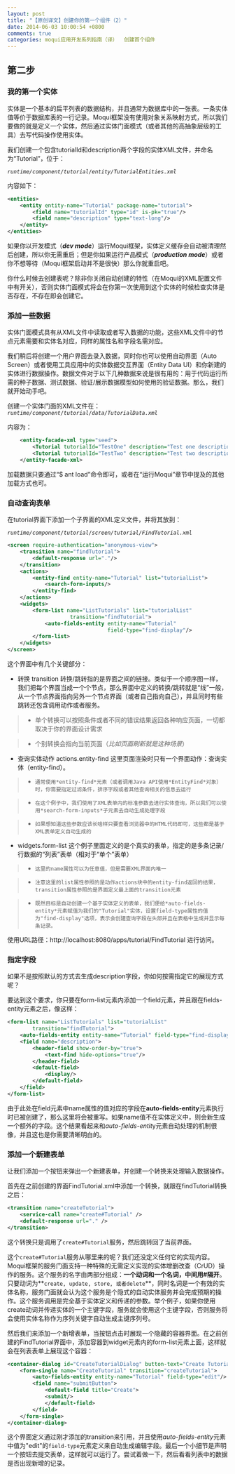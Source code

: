 ```yaml
---
layout: post
title: "【原创译文】创建你的第一个组件（2）"
date: 2014-06-03 10:00:54 +0800
comments: true
categories: moqui应用开发系列指南（译）  创建首个组件
---
```

## 第二步
### 我的第一个实体

实体是一个基本的扁平列表的数据结构，并且通常为数据库中的一张表。一条实体值等价于数据库表的一行记录。Moqui框架没有使用对象关系映射方式，所以我们要做的就是定义一个实体，然后通过实体门面模式（或者其他的高抽象层级的工具）去写代码操作使用实体。

<!--more-->

我们创建一个包含tutorialId和description两个字段的实体XML文件，并命名为“Tutorial”，位于：

*`runtime/component/tutorial/entity/TutorialEntities.xml`*

内容如下：
```xml Tutorial 实体定义
<entities>
	<entity entity-name="Tutorial" package-name="tutorial">
		<field name="tutorialId" type="id" is-pk="true"/>
		<field name="description" type="text-long"/>
	</entity>
</entities>
```
	
如果你以开发模式（***dev mode***）运行Moqui框架，实体定义缓存会自动被清理然后创建，所以你无需重启；但是你如果运行产品模式（***production mode***）或者你不想等待（Moqui框架启动并不是很快）那么你就重启吧。

你什么时候去创建表呢？除非你关闭自动创建的特性（在Moqui的XML配置文件中有开关），否则实体门面模式将会在你第一次使用到这个实体的时候检查实体是否存在，不存在即会创建它。

### 添加一些数据

实体门面模式具有从XML文件中读取或者写入数据的功能，这些XML文件中的节点元素需要和实体名对应，同样的属性名和字段名需对应。

我们稍后将创建一个用户界面去录入数据，同时你也可以使用自动界面（Auto Screen）或者使用工具应用中的实体数据交互界面（Entity Data UI）和你新建的实体进行数据操作。数据文件对于以下几种数据来说是很有用的：用于代码运行所需的种子数据、测试数据、验证/展示数据模型如何使用的验证数据。那么，我们就开始动手吧。

创建一个实体门面的XML文件在：*`runtime/component/tutorial/data/TutorialData.xml`*

内容为：
```xml 种子数据
	<entity-facade-xml type="seed">
		<Tutorial tutorialId="TestOne" description="Test one description."/>
		<Tutorial tutorialId="TestTwo" description="Test two description."/>
	</entity-facade-xml>
```

加载数据只要通过“$ ant load”命令即可，或者在“运行Moqui”章节中提及的其他加载方式也可。

### 自动查询表单

在tutorial界面下添加一个子界面的XML定义文件，并将其放到：

*`runtime/component/tutorial/screen/tutorial/FindTutorial.xml`*

```xml 查询表单定义
<screen require-authentication="anonymous-view">
	<transition name="findTutorial">
		<default-response url="."/>
	</transition>
 	<actions>
		<entity-find entity-name="Tutorial" list="tutorialList">
			<search-form-inputs/>
		</entity-find>
	</actions>
	<widgets>
		<form-list name="ListTutorials" list="tutorialList" 
                	transition="findTutorial">
			<auto-fields-entity entity-name="Tutorial"
								field-type="find-display"/>
		</form-list>
	</widgets>
</screen>
```

这个界面中有几个关键部分：

-	转换 transition 
转换/跳转指的是界面之间的链接。类似于一个顺序图一样，我们把每个界面当成一个个节点，那么界面中定义的转换/跳转就是“线”一般，从一个节点界面指向另外一个节点界面（或者自己指向自己），并且同时有些跳转还包含调用动作或者服务。

> -	单个转换可以按照条件或者不同的错误结果返回各种响应页面，一切都取决于你的界面设计需求

> -	个别转换会指向当前页面（*比如页面刷新就是这种场景*）

-	查询实体动作 actions.entity-find 
这里页面渲染时只有一个界面动作：查询实体（entity-find）。

> -		通常使用*entity-find*元素（或者调用Java API使用*EntityFind*对象）时，你需要指定过滤条件，排序字段或者其他查询相关的信息去运行

> -		在这个例子中，我们使用了XML表单内的标准参数去进行实体查询，所以我们可以使用*search-form-inputs*子元素去自动生成处理字段

> -		如果想知道这些参数应该长啥样只要查看浏览器中的HTML代码即可，这些都是基于XML表单定义自动生成的

-	widgets.form-list
这个例子里面定义的是个真实的表单，指定的是多条记录/行数据的“列表”表单（相对于“单个”表单）

> -		这里的name属性可以为任意值，但是需要XML界面内唯一

> -		注意这里的list属性参照的是动作actions块中的entity-find返回的结果，transition属性参照的是界面定义最上面的transition元素
	
> -		既然目标是自动创建一个基于实体定义的表单，我们便给*auto-fields-entity*元素赋值为我们的"Tutorial"实体，设置field-type属性的值为"find-display"选项，表示会创建查询字段在头部并且在表格中生成并显示每条记录。

使用URL路径：http://localhost:8080/apps/tutorial/FindTutorial 进行访问。

### 指定字段

如果不是按照默认的方式去生成description字段，你如何按需指定它的展现方式呢？

要达到这个要求，你只要在form-list元素内添加一个field元素，并且跟在fields-entity元素之后，像这样：

```xml 自定义指定字段
<form-list name="ListTutorials" list="tutorialList" 
        transition="findTutorial">
	<auto-fields-entity entity-name="Tutorial" field-type="find-display"/>
	<field name="description">
		<header-field show-order-by="true">
			<text-find hide-options="true"/>
		</header-field>
		<default-field>
			<display/>
		</default-field>
	</field>
</form-list>
```
由于此处在field元素中name属性的值对应的字段在**auto-fields-entity**元素执行时已被创建了，那么这里将会被重写。如果name值不在实体定义中，则会新生成一个额外的字段。这个结果看起来和*auto-fields-entit*y元素自动处理的机制很像，并且这也是你需要清晰明白的。

### 添加一个新建表单

让我们添加一个按钮来弹出一个新建表单，并创建一个转换来处理输入数据操作。

首先在之前创建的界面FindTutorial.xml中添加一个转换，就跟在findTutorial转换之后：

```xml 新建操作的转换定义
<transition name="createTutorial">
	<service-call name="create#Tutorial" />
	<default-response url="." />
</transition>
```

这个转换只是调用了`create#Tutorial`服务，然后跳转回了当前界面。

这个`create#Tutorial`服务从哪里来的呢？我们还没定义任何它的实现内容。Moqui框架的服务门面支持一种特殊的无需定义实现的实体增删改查（CrUD）操作的服务。这个服务的名字由两部分组成：**一个动词和一个名词，中间用#隔开**。只要动词为**`create, update, store, 或者delete`**，同时名词是一个有效的实体名称，服务门面就会认为这个服务是个隐式的自动实体服务并会完成预期的操作。这个服务调用是完全基于实体定义和传递的参数。举个例子，如果你使用create动词并传递实体的一个主键字段，服务就会使用这个主键字段，否则服务将会使用实体名称作为序列关键字自动生成主键序列号。

然后我们来添加一个新增表单，当按钮点击时展现一个隐藏的容器界面。在之前创建的FindTutorial界面中，添加容器到widget元素内的form-list元素上面，这样就会在列表表单上展现这个容器：

```xml 新建界面的表单定义
<container-dialog id="CreateTutorialDialog" button-text="Create Tutorial">
	<form-single name="CreateTutorial" transition="createTutorial">
		<auto-fields-entity entity-name="Tutorial" field-type="edit"/>
		<field name="submitButton">
			<default-field title="Create">
			<submit/>
			</default-field>
		</field>
	</form-single>
</container-dialog>
```

这个界面定义通过刚才添加的transition来引用，并且使用*auto-fields-entity*元素中值为"edit"的`field-type`元素定义来自动生成编辑字段。最后一个小细节是声明一个按钮去提交表单，这样就可以运行了。尝试着做一下，然后看看列表中的数据是否出现新增的记录。

